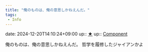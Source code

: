 ```yaml
---
title: "俺のものは、俺の意思しかねえんだ。"
tags:
 - Info
---
```


date: 2024-12-20T14:10:24+09:00
up:: [★](Bar/Novel/Chaos/★.md)
up:: [Component](Bar/Novel/Chaos/Component.md)

俺のものは、俺の意思しかねえんだ。
哲学を履修したジャイアンかよ